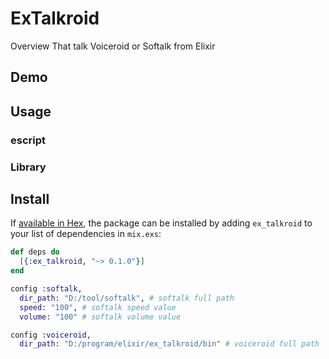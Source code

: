 ExTalkroid
====

Overview
That talk Voiceroid or Softalk from Elixir

## Demo

## Usage

### escript

### Library

## Install

If [available in Hex](https://hex.pm/docs/publish), the package can be installed
by adding `ex_talkroid` to your list of dependencies in `mix.exs`:

```elixir
def deps do
  [{:ex_talkroid, "~> 0.1.0"}]
end
```

```elixir
config :softalk,
  dir_path: "D:/tool/softalk", # softalk full path
  speed: "100", # softalk speed value
  volume: "100" # softalk volume value

config :voiceroid,
  dir_path: "D:/program/elixir/ex_talkroid/bin" # voiceroid full path
```